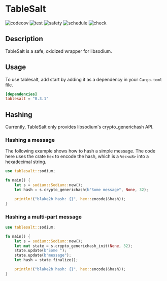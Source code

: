 # TableSalt

![codecov](https://codecov.io/gh/JacoMalan1/tablesalt/branch/dev/graph/badge.svg?token=48MT5VFW97)
![test](https://github.com/JacoMalan1/tablesalt/actions/workflows/test.yml/badge.svg)
![safety](https://github.com/JacoMalan1/tablesalt/actions/workflows/safety.yml/badge.svg)
![schedule](https://github.com/JacoMalan1/tablesalt/actions/workflows/scheduled.yml/badge.svg)
![check](https://github.com/JacoMalan1/tablesalt/actions/workflows/check.yml/badge.svg)

## Description
TableSalt is a safe, oxidized wrapper for libsodium.

## Usage
To use tablesalt, add start by adding it as a dependency in your `Cargo.toml` file.
```toml
[dependencies]
tablesalt = "0.3.1"
```

## Hashing
Currently, TableSalt only provides libsodium's crypto_generichash API.

### Hashing a message
The following example shows how to hash a simple message. The code here uses the crate
`hex` to encode the hash, which is a `Vec<u8>` into a hexadecimal string.
```rust
use tablesalt::sodium;

fn main() {
    let s = sodium::Sodium::new();
    let hash = s.crypto_generichash(b"Some message", None, 32);

    println!("blake2b hash: {}", hex::encode(&hash));
}
```

### Hashing a multi-part message
```rust
use tablesalt::sodium;

fn main() {
    let s = sodium::Sodium::new();
    let mut state = s.crypto_generichash_init(None, 32);
    state.update(b"Some ");
    state.update(b"message");
    let hash = state.finalize();

    println!("blake2b hash: {}", hex::encode(&hash));
}
```

